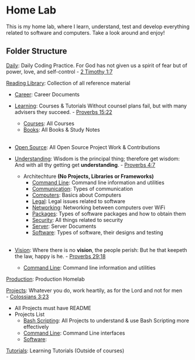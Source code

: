# Home Lab
This is my home lab, where I learn, understand, test and develop everything related to software and computers. Take a look around and enjoy!

## Folder Structure

[Daily](./Daily/Daily.md): Daily Coding Practice.  For God has not given us a spirit of fear but of power, love, and self-control - [2 Timothy 1:7](https://my.bible.com/bible/59/2TI.1.7)

[Reading Library](./Reading_Library/Reading_Library.md): Collection of all reference material

- [Career](./Reading_Library/Career/Career.md): Career Documents

- [Learning](./Reading_Library/Learning/Learning.md): Courses & Tutorials
  Without counsel plans fail, but with many advisers they succeed. - [Proverbs 15:22](https://my.bible.com/bible/59/PRO.15.22)
    - [Courses](./Reading_Library/Learning/Courses/Courses.md): All Courses
    - [Books](./Reading_Library/Learning/Books/Books.md): All Books & Study Notes
  <br><br>

- [Open Source](./Reading_Library/Open_Source/Open_Source.md): All Open Source Project Work & Contributions

- [Understanding](./Reading_Library/Understanding/Understanding.md): Wisdom is the principal thing; therefore get wisdom: And with all thy getting get **understanding**. - [Proverbs 4:7](https://my.bible.com/bible/59/PRO.4.7ESV)
  - Architechture **(No Projects, Libraries or Frameworks)**
      - [Command Line](./Reading_Library/Understanding/Command_Line/Command_Line.md): Command line information and utilities
      - [Communication](./Reading_Library/Understanding/Communication/Communication.md): Types of communication
      - [Computers](./Reading_Library/Understanding/Computers/Computers.md): Basics about Computers
      - [Legal](./Reading_Library/Understanding/Legal/Legal.md): Legal issues related to software
      - [Networking](./Reading_Library/Understanding/Networking/Networking.md): Networking between computers over WiFi
      - [Packages](./Reading_Library/Understanding/Packages/Packages.md): Types of software packages and how to obtain them
      - [Security](./Reading_Library/Understanding/Security/Security.md): All things related to security
      - [Server](./Reading_Library/Understanding/Server/Server.md): Server Documents
      - [Software](./Reading_Library/Understanding/Software/Software.md): Types of software, their designs and testing
<br><br>
- [Vision](./Reading_Library/Vision/Vision.md): Where there is no **vision**, the people perish: But he that keepeth the law, happy is he. - [Proverbs 29:18](https://my.bible.com/bible/59/PRO.29.18.ESV)
  - [Command Line](./Reading_Library/Vision/Command_Line/Command_Line.md): Command line information and utilities

[Production](./Production/Production.md): Production Homelab

[Projects](./Projects/Projects.md): Whatever you do, work heartily, as for the Lord and not for men <br> - [Colossians 3:23](https://my.bible.com/bible/59/COL.3.23)
- All Projects must have README
- Projects List
  - [Bash Scripting](./Projects/Bash_Scripting/Bash_Scripting.md): All Projects to understand & use Bash Scripting more effectively
  - [Command Line](./Projects/Command_Line/Command_Line.md): Command Line interfaces
  - [Software](./Projects/Software/Software.md): 

[Tutorials](./Tutorials/Tutorials.md): Learning Tutorials (Outside of courses)